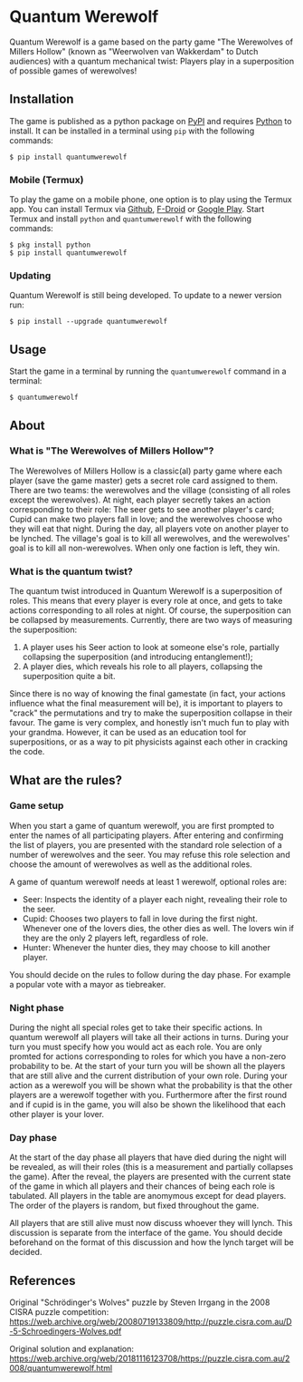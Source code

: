 # Quantum Werewolf

Quantum Werewolf is a game based on the party game "The Werewolves of Millers Hollow" (known as "Weerwolven van Wakkerdam" to Dutch audiences) with a quantum mechanical twist: Players play in a superposition of possible games of werewolves!

## Installation

The game is published as a python package on [PyPI](https://pypi.org/project/quantumwerewolf/) and requires [Python](https://wiki.python.org/moin/BeginnersGuide/Download) to install.
It can be installed in a terminal using `pip` with the following commands:

```console
$ pip install quantumwerewolf
```

### Mobile (Termux)

To play the game on a mobile phone, one option is to play using the Termux app.
You can install Termux via [Github](https://github.com/termux/termux-app/releases), [F-Droid](https://f-droid.org/en/packages/com.termux/) or [Google Play](https://play.google.com/store/apps/details?id=com.termux).
Start Termux and install `python` and `quantumwerewolf` with the following commands:

```console
$ pkg install python
$ pip install quantumwerewolf
```

### Updating

Quantum Werewolf is still being developed.
To update to a newer version run:

```console
$ pip install --upgrade quantumwerewolf
```

## Usage

Start the game in a terminal by running the `quantumwerewolf` command in a terminal:

```console
$ quantumwerewolf
```

## About

### What is "The Werewolves of Millers Hollow"?

The Werewolves of Millers Hollow is a classic(al) party game where each player (save the game master) gets a secret role card assigned to them.
There are two teams: the werewolves and the village (consisting of all roles except the werewolves).
At night, each player secretly takes an action corresponding to their role: The seer gets to see another player's card; Cupid can make two players fall in love; and the werewolves choose who they will eat that night.
During the day, all players vote on another player to be lynched.
The village's goal is to kill all werewolves, and the werewolves' goal is to kill all non-werewolves.
When only one faction is left, they win.

### What is the quantum twist?

The quantum twist introduced in Quantum Werewolf is a superposition of roles.
This means that every player is every role at once, and gets to take actions corresponding to all roles at night.
Of course, the superposition can be collapsed by measurements.
Currently, there are two ways of measuring the superposition:

1. A player uses his Seer action to look at someone else's role, partially collapsing the superposition (and introducing entanglement!);
2. A player dies, which reveals his role to all players, collapsing the superposition quite a bit.

Since there is no way of knowing the final gamestate (in fact, your actions influence what the final measurement will be), it is important to players to "crack" the permutations and try to make the superposition collapse in their favour.
The game is very complex, and honestly isn't much fun to play with your grandma.
However, it can be used as an education tool for superpositions, or as a way to pit physicists against each other in cracking the code.

## What are the rules?

### Game setup

When you start a game of quantum werewolf, you are first prompted to enter the names of all participating players.
After entering and confirming the list of players, you are presented with the standard role selection of a number of werewolves and the seer.
You may refuse this role selection and choose the amount of werewolves as well as the additional roles.

A game of quantum werewolf needs at least 1 werewolf, optional roles are:

 * Seer: Inspects the identity of a player each night, revealing their role to the seer.
 * Cupid: Chooses two players to fall in love during the first night. Whenever one of the lovers dies, the other dies as well. The lovers win if they are the only 2 players left, regardless of role.
 * Hunter: Whenever the hunter dies, they may choose to kill another player.

You should decide on the rules to follow during the day phase.
For example a popular vote with a mayor as tiebreaker.

### Night phase

During the night all special roles get to take their specific actions.
In quantum werewolf all players will take all their actions in turns.
During your turn you must specify how you would act as each role.
You are only promted for actions corresponding to roles for which you have a non-zero probability to be.
At the start of your turn you will be shown all the players that are still alive and the current distribution of your own role.
During your action as a werewolf you will be shown what the probability is that the other players are a werewolf together with you.
Furthermore after the first round and if cupid is in the game, you will also be shown the likelihood that each other player is your lover.

### Day phase

At the start of the day phase all players that have died during the night will be revealed, as will their roles (this is a measurement and partially collapses the game).
After the reveal, the players are presented with the current state of the game in which all players and their chances of being each role is tabulated.
All players in the table are anomymous except for dead players.
The order of the players is random, but fixed throughout the game.

All players that are still alive must now discuss whoever they will lynch.
This discussion is separate from the interface of the game.
You should decide beforehand on the format of this discussion and how the lynch target will be decided.

## References

Original "Schrödinger's Wolves" puzzle by Steven Irrgang in the 2008 CISRA puzzle competition:
https://web.archive.org/web/20080719133809/http://puzzle.cisra.com.au/D-5-Schroedingers-Wolves.pdf

Original solution and explanation:
https://web.archive.org/web/20181116123708/https://puzzle.cisra.com.au/2008/quantumwerewolf.html
